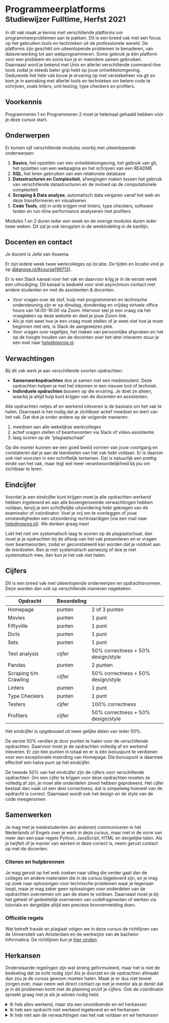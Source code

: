 # Programmeerplatforms<br><small>Studiewijzer Fulltime, Herfst 2021</small>

In dit vak maak je kennis met verschillende platforms om programmeerproblemen aan te pakken. Dit is een breed vak met een focus op het gebruiken tools en technieken uit de professionele wereld. De platforms zijn geschikt om uiteenlopende problemen te benaderen, van dataverwerking tot aan webprogrammeren. Soms gebruik je één platform voor een probleem en soms kun je er meerdere samen gebruiken. Daarnaast word je bekend met Unix en allerlei verschillende command-line tools zodat je steeds beter grip hebt op jouw ontwikkelomgeving. Gedurende het hele vak bouw je ervaring op met versiebeheer via git en kom je in aanraking met allerlei tools en technieken om betere code te schrijven, zoals linters, unit testing, type checkers en profilers.


## Voorkennis

Programmeren 1 en Programmeren 2 moet je helemaal gehaald hebben vóór je deze cursus start.


## Onderwerpen

Er komen vijf verschillende modules voorbij met uiteenlopende onderwerpen:

1. **Basics**, het opzetten van een ontwikkelomgeving, het gebruik van git, het opzetten van een webpagina en het schrijven van een README
2. **SQL**, het leren gebruiken van een relationele database
3. **Datastructuren en Complexiteit**, afwegingen maken tussen het gebruik van verschillende datastructuren en de invloed op de computationele complexiteit
4. **Scraping & Data analyse**, automatisch data vergaren vanaf het web en deze transformeren en visualiseren
5. **Code Tools**, stijl in orde krijgen met linters, type checkers, software testen en run-time performance analyseren met profilers

Modules 1 en 2 duren ieder een week en de overige modules duren ieder twee weken. Dit zal je ook terugzien in de weekindeling in de kantlijn.


## Docenten en contact

Je docent is Jelle van Assema.

Er zijn iedere week twee werkcolleges op locatie. De tijden en locatie vind je op [datanose.nl/#course[99713]](https://datanose.nl/#course[99713]).

Er is een Slack kanaal voor het vak en daarvoor krijg je in de eerste week een uitnodiging. Dit kanaal is bedoeld voor snel asynchroon contact met andere studenten en met de assistenten & docenten.

- Voor vragen over de stof, hulp met programmeren en technische ondersteuning zijn er op dinsdag, donderdag en vrijdag virtuele office hours van 14:00-16:00 via Zoom. Hiervoor stel je een vraag via het vraagteken op deze website en deel je jouw Zoom-link. 
- Als je niet weet hoe je een vraag moet stellen of je weet niet hoe je moet beginnen met iets, is Slack de aangewezen plek. 
- Voor vragen over regeltjes, het maken van persoonlijke afspraken en het op de hoogte houden van de docenten over het later inleveren stuur je een mail naar <help@mprog.nl>.


## Verwachtingen

Bij dit vak werk je aan verschillende soorten opdrachten:

* **Samenwerkopdrachten** doe je samen met een medestudent. Deze opdrachten helpen je met het inkomen in een nieuwe tool of techniek.
* **Individuele opdrachten** bouwen op die ervaring. Je doet ze alleen, waarbij je altijd hulp kunt krijgen van de docenten en assistenten.

Alle opdrachten netjes af en werkend inleveren is de basiseis om het vak te halen. Daarnaast is het nodig dat je *zichtbaar* actief meedoet en leert van het vak. Dat doe je onder andere op de volgende manieren:

1. meedoen aan alle wekelijkse werkcolleges
2. actief vragen stellen of beantwoorden via Slack of video-assistentie
3. laag scoren op de “plagiaatschaal”

Op die manier kunnen we een goed beeld vormen van jouw voortgang en constateren dat je aan de leerdoelen van het vak hebt voldaan. Er is daarom ook niet voorzien in een schriftelijk tentamen. Dat is natuurlijk een prettig einde van het vak, maar legt wel meer verantwoordelijkheid bij jou om zichtbaar te leren.


## Eindcijfer

Voordat je een eindcijfer kunt krijgen moet je alle opdrachten werkend hebben ingeleverd en aan alle bovengenoemde verwachtingen hebben voldaan, tenzij je een *schriftelijke* uitzondering hebt gekregen van de examinator of coördinator. Voel je vrij om te overleggen of jouw omstandigheden een uitzondering rechtvaardigen (via een mail naar help@mprog.nl). We denken graag mee!

Lukt het niet om systematisch laag te scoren op de plagiaatschaal, dan moet je je opdrachten bij de afloop van het vak presenteren en er vragen over beantwoorden, zodat er geconstateerd kan worden dat je voldoet aan de leerdoelen. Ben je niet systematisch aanwezig of doe je niet systematisch mee, dan kun je het vak niet halen.


## Cijfers

Dit is een breed vak met uiteenlopende onderwerpen en opdrachtsvormen. Deze worden dan ook op verschillende manieren nagekeken.

| Opdracht               | Beoordeling |                                      |
| ---------------------- | ----------- | ------------------------------------ |
| Homepage               | punten      | 2 of 3 punten                        |
| Movies                 | punten      | 1 punt                               |
| Fiftyville             | punten      | 1 punt                               |
| Dicts                  | punten      | 1 punt                               |
| Sets                   | punten      | 1 punt                               |
| Text analysis          | cijfer      | 50% correctness + 50% design/style   |
| Pandas                 | punten      | 2 punten                             |
| Scraping t/m Crawling  | cijfer      | 50% correctness + 50% design/style   |
| Linters                | punten      | 1 punt                               |
| Type Checkers          | punten      | 1 punt                               |
| Testers                | cijfer      | 100% correctness                     |
| Profilers              | cijfer      | 50% correctness + 50% design/style   |

Het eindcijfer is opgebouwd uit twee gelijke delen van ieder 50%. 

De eerste 50% verdien je door punten te halen voor de verschillende opdrachten. Daarvoor moet je de opdrachten volledig af en werkend inleveren. Er zijn tien punten in totaal en er is één bonuspunt te verdienen voor een exceptionele inzending van Homepage. Die bonuspunt is daarmee effectief een halve punt op het eindcijfer.

De tweede 50% van het eindcijfer zijn de cijfers voor verschillende opdrachten. Om een cijfer te krijgen voor deze opdrachten moeten ze volledig af zijn, je moet alle onderdelen zinvol hebben geprobeerd. Het cijfer bestaat dan vaak uit een deel correctness, dat is simpelweg hoeveel van de opdracht is correct. Daarnaast wordt ook het design en de style van de code meegenomen.


## Samenwerken

Je mag met je medestudenten (en anderen) communiceren in het Nederlands of Engels over je werk in deze cursus, maar niet in de vorm van meer dan een paar regels Python, JavaScript, HTML en dergelijke talen. Als je twijfelt of je manier van werken in deze correct is, neem gerust contact op met de docenten.


### Citeren en hulpbronnen

Je mag gerust op het web zoeken naar uitleg die verder gaat dan de colleges en andere materialen die in de cursus bijgeleverd zijn, en je mag op zoek naar oplossingen voor technische problemen waar je tegenaan loopt, maar je mag zeker geen oplossingen voor onderdelen van de opdrachten overnemen om aan de eisen te voldoen. Daarnaast moet je bij het geheel of gedeeltelijk overnemen van codefragmenten of werken via tutorials en dergelijke altijd een precieze bronvermelding doen.


### Officiële regels

Wat betreft fraude en plagiaat volgen we in deze cursus de richtlijnen van de Universiteit van Amsterdam en de werkwijze van de bachelor Informatica. De richtlijnen kun je [hier vinden].

[hier vinden]: http://student.uva.nl/az/a-z-lijst/a-z-lijst/content/folder/fraude-plagiaat-en-bronvermelding/plagiaat-en-fraude.html


## Herkansen

Onderstaande regelingen zijn wat streng geformuleerd, maar het is niet de bedoeling dat ze echt nodig zijn! Als je doorzet en de opdrachten afmaakt dan zou je de cursus gewoon moeten halen. Maak je er dus niet teveel zorgen over, maar neem wel direct contact op met je mentor als je denkt dat je in de problemen komt met de planning en/of je cijfers. Ook de coördinator spreekt graag met je als je advies nodig hebt.

<details markdown="1"><summary markdown="span">Ik heb alles werkend, maar sta een onvoldoende en wil herkansen</summary>

  Dit betekent dat je onvoldoende aandacht hebt besteed aan de kwaliteit van je programma's. De herkansing komt erop neer dat je dit alsnog doet. Deze vorm van herkansing kan alleen direct na bekendmaking van de eindcijfers.

  - Alle individuele opdrachten, ook die voldoende waren, moeten opnieuw worden ingeleverd.

  - Het maximumcijfer is in dit geval een 6.0 en wordt alleen toegekend als alle opdrachten aantoonbaar van voldoende kwaliteit zijn (waarmee je aantoont het betreffende leerdoel gehaald te hebben).
</details>

<details markdown="1"><summary markdown="span">Ik heb een opdracht niet werkend ingeleverd en wil herkansen</summary>

  Dit betekent dat je ergens tijdens het vak een opdracht niet af hebt gemaakt, hiervoor geen duidelijke reden had, en geen contact hebt gezocht op het moment dat het niet lukte.

  - Herkansen kan pas vanaf het eerstvolgende semester waarin het vak wordt gegeven.

  - Alle modules die niet af waren (en dus niet beoordeeld) moeten opnieuw of alsnog worden ingeleverd.

  - Modules die af en beoordeeld waren mogen niet opnieuw worden ingestuurd. Het oude cijfer blijft staan, met uitzondering van opdrachten die zijn vervangen door nieuwe.

  - Vernieuwde opdrachten moeten op moment van herkansen gewoon gedaan worden.

  - Alle nieuwe beoordelingen vinden plaats zoals gangbaar op het moment van herkansen.
</details>

<details markdown="1"><summary markdown="span">Ik heb niet aan de verwachtingen van het vak voldaan en wil herkansen</summary>

  Dit betekent dat je niet mee hebt gedaan met verplichte onderdelen of op een andere manier geen contact hebt onderhouden.

  - Herkansen kan pas vanaf het eerstvolgende semester waarin het vak wordt gegeven.

  - Er moet een concrete afspraak zijn over het inhalen van minimumeisen vóór je start. Neem hiervoor contact op met de docenten.

  - Alle opdrachten moeten opnieuw gedaan worden indien de samenstelling inmiddels is veranderd.
</details>
